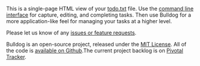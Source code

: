 This is a single-page HTML view of your [todo.txt](http://http://todotxt.com/) file. Use the [command line interface](http://https://github.com/ginatrapani/todo.txt-cli/downloads) for capture, editing, and completing tasks. Then use Bulldog for a more application-like feel for managing your tasks at a higher level.

Please let us know of any [issues or feature requests](http://github.com/infews/bulldog/issues).  

Bulldog is an open-source project, released under the [MIT License](http://github.com/infews/bulldog/blob/master/LICENSE.md/raw). All of the code is [available on Github](http://github.com/infews/bulldog).The current project backlog is on [Pivotal Tracker](https://www.pivotaltracker.com/projects/213087).